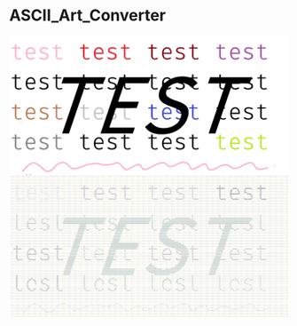 # ASCII_Art_Converter
![Example](https://github.com/Kynato/ASCII_Art_Converter/blob/master/EXAMPLE.png?raw=true)
